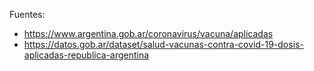 Fuentes:

- https://www.argentina.gob.ar/coronavirus/vacuna/aplicadas
- https://datos.gob.ar/dataset/salud-vacunas-contra-covid-19-dosis-aplicadas-republica-argentina

